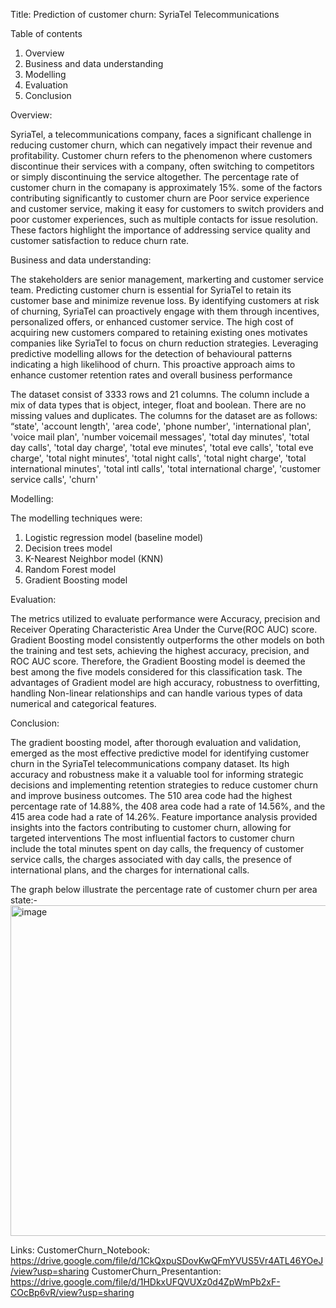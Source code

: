 Title: Prediction of customer churn: SyriaTel Telecommunications

Table of contents
1. Overview
2. Business and data understanding
3. Modelling 
4. Evaluation
7. Conclusion

Overview:

SyriaTel, a telecommunications company, faces a significant challenge in reducing customer churn, which can negatively impact their revenue and profitability. Customer churn refers to the phenomenon where customers discontinue their services with a company, often switching to competitors or simply discontinuing the service altogether. The percentage rate of customer churn in the comapany is approximately 15%. some of the factors contributing significantly to customer churn are Poor service experience and customer service, making it easy for customers to switch providers and poor customer experiences, such as multiple contacts for issue resolution. These factors highlight the importance of addressing service quality and customer satisfaction to reduce churn rate.

Business and data understanding:

The stakeholders are senior management, markerting and customer service team. Predicting customer churn is essential for SyriaTel to retain its customer base and minimize revenue loss. By identifying customers at risk of churning, SyriaTel can proactively engage with them through incentives, personalized offers, or enhanced customer service. The high cost of acquiring new customers compared to retaining existing ones motivates companies like SyriaTel to focus on churn reduction strategies. Leveraging predictive modelling allows for the detection of behavioural patterns indicating a high likelihood of churn. This proactive approach aims to enhance customer retention rates and overall business performance

The dataset consist of 3333 rows and 21 columns. The column include a mix of data types that is object, integer, float and boolean. There are no missing values and duplicates. The columns for the dataset are as follows:
“state', 'account length', 'area code', 'phone number',  'international plan', 'voice mail plan', 'number voicemail messages',  'total day minutes', 'total day calls', 'total day charge',  'total eve minutes', 'total eve calls', 'total eve charge',  'total night minutes', 'total night calls', 'total night charge',  'total international minutes', 'total intl calls', 'total international charge',  'customer service calls', 'churn'

Modelling:

The modelling techniques were:
1. Logistic regression model (baseline model)
2. Decision trees model
3. K-Nearest Neighbor model (KNN)
4. Random Forest model
5. Gradient Boosting model


Evaluation:

The metrics utilized to evaluate performance were Accuracy, precision and  Receiver Operating Characteristic Area Under the Curve(ROC AUC) score. Gradient Boosting model consistently outperforms the other models on both the training and test sets, achieving the highest accuracy, precision, and ROC AUC score. Therefore, the Gradient Boosting model is deemed the best among the five models considered for this classification task.
The advantages of Gradient model are high accuracy, robustness to overfitting, handling Non-linear relationships and can handle various types of data numerical and categorical features.

Conclusion:

The gradient boosting model, after thorough evaluation and validation, emerged as the most effective predictive model for identifying customer churn in the SyriaTel telecommunications company dataset. Its high accuracy and robustness make it a valuable tool for informing strategic decisions and implementing retention strategies to reduce customer churn and improve business outcomes.
The 510 area code had the highest percentage rate of 14.88%, the 408 area code had a rate of 14.56%, and the 415 area code had a rate of 14.26%.
Feature importance analysis provided insights into the factors contributing to customer churn, allowing for targeted interventions
The most influential factors to customer churn include the total minutes spent on day calls, the frequency of customer service calls, the charges associated with day calls, the presence of international plans, and the charges for international calls.

The graph below illustrate the percentage rate of customer churn per area state:-
<img width="529" alt="image" src="https://github.com/chepngeno254/Phase-3-project/assets/151640004/1871e761-c728-49b1-9a1f-022fc7986f9f">

Links:
CustomerChurn_Notebook: https://drive.google.com/file/d/1CkQxpuSDovKwQFmYVUS5Vr4ATL46YOeJ/view?usp=sharing
CustomerChurn_Presentantion: https://drive.google.com/file/d/1HDkxUFQVUXz0d4ZpWmPb2xF-COcBp6vR/view?usp=sharing







